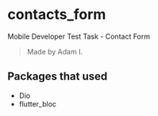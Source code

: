 # contacts_form

Mobile Developer Test Task - Contact Form

> Made by Adam I.

## Packages that used

- Dio
- flutter_bloc